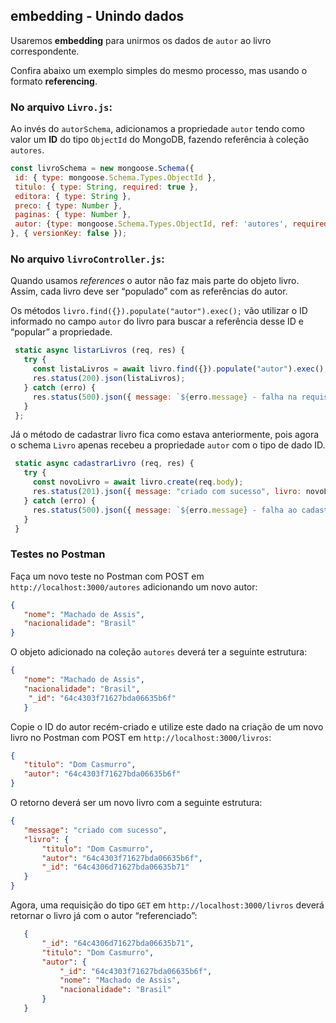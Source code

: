 ## embedding  - Unindo dados 
Usaremos **embedding**  para unirmos os dados de  `autor`  ao livro correspondente.

Confira abaixo um exemplo simples do mesmo processo, mas usando o formato  **referencing**.

### No arquivo  `Livro.js`:

Ao invés do  `autorSchema`, adicionamos a propriedade  `autor`  tendo como valor um  **ID**  do tipo  `ObjectId`  do MongoDB, fazendo referência à coleção  `autores`.

```js
const livroSchema = new mongoose.Schema({
 id: { type: mongoose.Schema.Types.ObjectId },
 titulo: { type: String, required: true },
 editora: { type: String },
 preco: { type: Number },
 paginas: { type: Number },
 autor: {type: mongoose.Schema.Types.ObjectId, ref: 'autores', required: true},
}, { versionKey: false });

```

### No arquivo  `livroController.js`:

Quando usamos  _references_  o autor não faz mais parte do objeto livro. Assim, cada livro deve ser “populado” com as referências do autor.

Os métodos  `livro.find({}).populate("autor").exec();`  vão utilizar o ID informado no campo  `autor`  do livro para buscar a referência desse ID e “popular” a propriedade.

```js
 static async listarLivros (req, res) {
   try {
     const listaLivros = await livro.find({}).populate("autor").exec();
     res.status(200).json(listaLivros);
   } catch (erro) {
     res.status(500).json({ message: `${erro.message} - falha na requisição` });
   }
 };

```

Já o método de cadastrar livro fica como estava anteriormente, pois agora o schema  `Livro`  apenas recebeu a propriedade  `autor`  com o tipo de dado ID.

```js
 static async cadastrarLivro (req, res) {
   try {
     const novoLivro = await livro.create(req.body);
     res.status(201).json({ message: "criado com sucesso", livro: novoLivro });
   } catch (erro) {
     res.status(500).json({ message: `${erro.message} - falha ao cadastrar livro` });
   }
 }

```

### Testes no Postman

Faça um novo teste no Postman com POST em  `http://localhost:3000/autores`  adicionando um novo autor:

```json
{
   "nome": "Machado de Assis",
   "nacionalidade": "Brasil"
}

```

O objeto adicionado na coleção  `autores`  deverá ter a seguinte estrutura:

```json
{
   "nome": "Machado de Assis",
   "nacionalidade": "Brasil",
    "_id": "64c4303f71627bda06635b6f"
   }

```

Copie o ID do autor recém-criado e utilize este dado na criação de um novo livro no Postman com POST em  `http://localhost:3000/livros`:

```json
{
   "titulo": "Dom Casmurro",
   "autor": "64c4303f71627bda06635b6f"
}

```

O retorno deverá ser um novo livro com a seguinte estrutura:

```json
{
   "message": "criado com sucesso",
   "livro": {
       "titulo": "Dom Casmurro",
       "autor": "64c4303f71627bda06635b6f",
       "_id": "64c4306d71627bda06635b71"
   }
}

```

Agora, uma requisição do tipo  `GET`  em  `http://localhost:3000/livros`  deverá retornar o livro já com o autor “referenciado”:

```json
   {
       "_id": "64c4306d71627bda06635b71",
       "titulo": "Dom Casmurro",
       "autor": {
           "_id": "64c4303f71627bda06635b6f",
           "nome": "Machado de Assis",
           "nacionalidade": "Brasil"
       }
   }
```